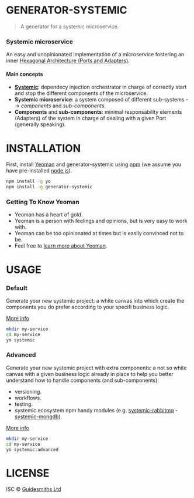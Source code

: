 # GENERATOR-SYSTEMIC

> A generator for a systemic microservice.


### Systemic microservice

An easy and unopinionated implementation of a microservice fostering an inner [Hexagonal Architecture (Ports and Adapters)](https://en.wikipedia.org/wiki/Hexagonal_architecture_(software)).

#### Main concepts
- [__Systemic__](https://www.npmjs.com/package/systemic): dependecy injection orchestrator in charge of correctly start and stop the different components of the microservice.
- __Systemic microservice__: a system composed of different sub-systems --> _components_ and _sub-components_.
- __Components__ and __sub-components__: minimal responsability elements (Adapters) of the system in charge of dealing with a given Port (generally speaking).


# INSTALLATION

First, install [Yeoman](http://yeoman.io) and generator-systemic using [npm](https://www.npmjs.com/) (we assume you have pre-installed [node.js](https://nodejs.org/)).

```bash
npm install -g yo
npm install -g generator-systemic
```

### Getting To Know Yeoman

 * Yeoman has a heart of gold.
 * Yeoman is a person with feelings and opinions, but is very easy to work with.
 * Yeoman can be too opinionated at times but is easily convinced not to be.
 * Feel free to [learn more about Yeoman](http://yeoman.io/).


# USAGE

### Default

Generate your new systemic project: a white canvas into which create the components you do prefer according to your specifi business logic.

[More info](generators/app/templates/root/_README.md)

```bash
mkdir my-service
cd my-service
yo systemic
```

### Advanced

Generate your new systemic project with extra components: a not so white canvas with a given business logic already in place to help you better understand how to handle components (and sub-components):
- versioning.
- workflows.
- testing.
- systemic ecosystem npm handy modules (e.g. [systemic-rabbitmq](https://www.npmjs.com/package/systemic-rabbitmq) - [systemic-mongdb](https://www.npmjs.com/package/systemic-mongodb)).

[More info](generators/advanced/templates/root/_README.md)

```bash
mkdir my-service
cd my-service
yo systemic:advanced
```


# LICENSE

ISC © [Guidesmiths Ltd]()
